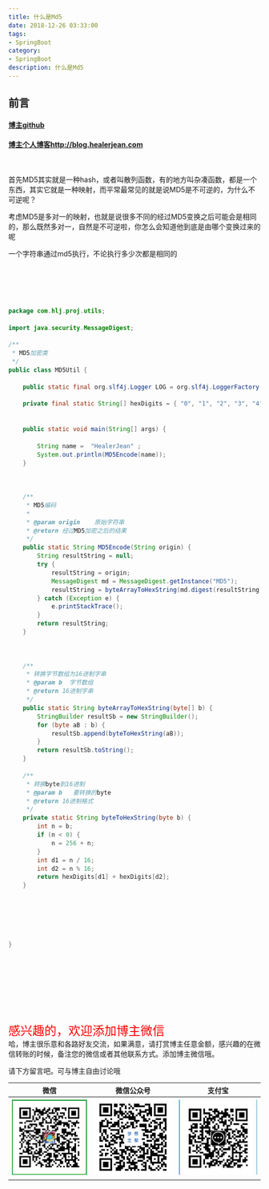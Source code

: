 ```yaml
---
title: 什么是Md5
date: 2018-12-26 03:33:00
tags: 
- SpringBoot
category: 
- SpringBoot
description: 什么是Md5
---
```

<!-- image url 
https://raw.githubusercontent.com/HealerJean/HealerJean.github.io/master/blogImages
　　首行缩进


<font  clalss="healerColor" color="red" size="5" >     

</font>

<font  clalss="healerSize"  size="5" >     </font>

-->

## 前言

#### [博主github](https://github.com/HealerJean)
#### [博主个人博客http://blog.healerjean.com](http://HealerJean.github.io)    

​     



首先MD5其实就是一种hash，或者叫散列函数，有的地方叫杂凑函数，都是一个东西，其实它就是一种映射，而平常最常见的就是说MD5是不可逆的，为什么不可逆呢？     

考虑MD5是多对一的映射，也就是说很多不同的经过MD5变换之后可能会是相同的，那么既然多对一，自然是不可逆啦，你怎么会知道他到底是由哪个变换过来的呢     

一个字符串通过md5执行，不论执行多少次都是相同的


​     
​     
```java


package com.hlj.proj.utils;

import java.security.MessageDigest;

/**
 * MD5加密类
 */
public class MD5Util {

	public static final org.slf4j.Logger LOG = org.slf4j.LoggerFactory.getLogger(MD5Util.class);

	private final static String[] hexDigits = { "0", "1", "2", "3", "4", "5", "6", "7", "8", "9", "a", "b", "c", "d", "e", "f" };


	public static void main(String[] args) {

		String name =  "HealerJean" ;
		System.out.println(MD5Encode(name));
	}



	/**
	 * MD5编码
	 *
	 * @param origin    原始字符串
	 * @return 经过MD5加密之后的结果
	 */
	public static String MD5Encode(String origin) {
		String resultString = null;
		try {
			resultString = origin;
			MessageDigest md = MessageDigest.getInstance("MD5");
			resultString = byteArrayToHexString(md.digest(resultString.getBytes("UTF-8")));
		} catch (Exception e) {
			e.printStackTrace();
		}
		return resultString;
	}



	/**
	 * 转换字节数组为16进制字串
	 * @param b  字节数组
	 * @return 16进制字串
	 */
	public static String byteArrayToHexString(byte[] b) {
		StringBuilder resultSb = new StringBuilder();
		for (byte aB : b) {
			resultSb.append(byteToHexString(aB));
		}
		return resultSb.toString();
	}

	/**
	 * 转换byte到16进制
	 * @param b   要转换的byte
	 * @return 16进制格式
	 */
	private static String byteToHexString(byte b) {
		int n = b;
		if (n < 0) {
			n = 256 + n;
		}
		int d1 = n / 16;
		int d2 = n % 16;
		return hexDigits[d1] + hexDigits[d2];
	}






}


```


​     
​     
​     
<br><br>    
<font  color="red" size="5" >     
感兴趣的，欢迎添加博主微信
 </font>
<br>
哈，博主很乐意和各路好友交流，如果满意，请打赏博主任意金额，感兴趣的在微信转账的时候，备注您的微信或者其他联系方式。添加博主微信哦。    

请下方留言吧。可与博主自由讨论哦

|微信 | 微信公众号|支付宝|
|:-------:|:-------:|:------:|
| ![微信](https://raw.githubusercontent.com/HealerJean/HealerJean.github.io/master/assets/img/tctip/weixin.jpg)|![微信公众号](https://raw.githubusercontent.com/HealerJean/HealerJean.github.io/master/assets/img/my/qrcode_for_gh_a23c07a2da9e_258.jpg)|![支付宝](https://raw.githubusercontent.com/HealerJean/HealerJean.github.io/master/assets/img/tctip/alpay.jpg) |



<!-- Gitalk 评论 start  -->

<link rel="stylesheet" href="https://unpkg.com/gitalk/dist/gitalk.css">
<script src="https://unpkg.com/gitalk@latest/dist/gitalk.min.js"></script> 
<div id="gitalk-container"></div>    
 <script type="text/javascript">
    var gitalk = new Gitalk({
		clientID: `1d164cd85549874d0e3a`,
		clientSecret: `527c3d223d1e6608953e835b547061037d140355`,
		repo: `HealerJean.github.io`,
		owner: 'HealerJean',
		admin: ['HealerJean'],
		id: 'HCNjVXg58ZOGMplh',
    });
    gitalk.render('gitalk-container');
</script> 

<!-- Gitalk end -->

